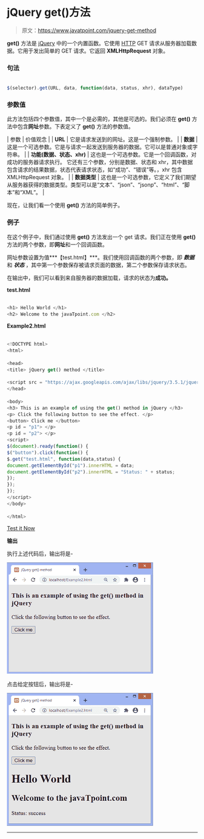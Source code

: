 # jQuery get()方法

> 原文：<https://www.javatpoint.com/jquery-get-method>

**get()** 方法是 [jQuery](https://www.javatpoint.com/jquery-tutorial) 中的一个内置函数。它使用 [HTTP](https://www.javatpoint.com/http) GET 请求从服务器加载数据。它用于发出简单的 GET 请求。它返回 **XMLHttpRequest** 对象。

### 句法

```js

$(selector).get(URL, data, function(data, status, xhr), dataType)

```

### 参数值

此方法包括四个参数值，其中一个是必需的，其他是可选的。我们必须在 **get()** 方法中包含**网址**参数。下表定义了 **get()** 方法的参数值。

| 参数 | 价值观念 |
| **URL** | 它是请求发送到的网址。这是一个强制参数。 |
| **数据** | 这是一个可选参数。它是与请求一起发送到服务器的数据。它可以是普通对象或字符串。 |
| **功能(数据、状态、xhr)** | 这也是一个可选参数。它是一个回调函数，对成功的服务器请求执行。
它还有三个参数，分别是数据、状态和 xhr，其中数据包含请求的结果数据，状态代表请求状态，如“成功”、“错误”等。，xhr 包含 XMLHttpRequest 对象。 |
| **数据类型** | 这也是一个可选参数，它定义了我们期望从服务器获得的数据类型。类型可以是“文本”、“json”、“jsonp”、“html”、“脚本”和“XML”。 |

现在，让我们看一个使用 **get()** 方法的简单例子。

### 例子

在这个例子中，我们通过使用 **get()** 方法发出一个 get 请求。我们正在使用 **get()** 方法的两个参数，即**网址**和一个回调函数。

网址参数设置为值***【test.html】***。我们使用回调函数的两个参数，即 ***数据*** 和 ***状态*** ，其中第一个参数保存被请求页面的数据，第二个参数保存请求状态。

在输出中，我们可以看到来自服务器的数据加载，请求的状态为**成功。**

**test.html**

```js

<h1> Hello World </h1>
<h2> Welcome to the javaTpoint.com </h2>

```

**Example2.html**

```js

<!DOCTYPE html>
<html>

<head>
<title> jQuery get() method </title>

<script src = "https://ajax.googleapis.com/ajax/libs/jquery/3.5.1/jquery.min.js"> </script>
</head>

<body>
<h3> This is an example of using the get() method in jQuery </h3>
<p> Click the following button to see the effect. </p>
<button> Click me </button>
<p id = "p1"> </p>
<p id = "p2"> </p>
<script>
$(document).ready(function() {
$("button").click(function() {
$.get("test.html", function(data,status) {
document.getElementById("p1").innerHTML = data;
document.getElementById("p2").innerHTML = "Status: " + status;
});
});
});
</script>
</body>

</html>

```

[Test it Now](https://www.javatpoint.com/oprweb/test.jsp?filename=jquery-get-method1)

**输出**

执行上述代码后，输出将是-

![jQuery get() method](img/84462aae331d2ab7017907145e231502.png)

点击给定按钮后，输出将是-

![jQuery get() method](img/e13f38755c185c847267389d3a9c0f04.png)

* * *